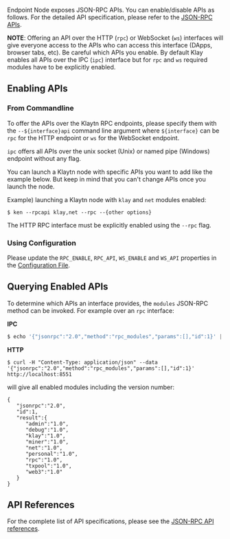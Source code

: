 Endpoint Node exposes JSON-RPC APIs. You can enable/disable APIs as follows. For the detailed API specification, please refer to the [JSON-RPC APIs](../../bapp/json-rpc/api-references.md). 

**NOTE**: Offering an API over the HTTP (`rpc`) or WebSocket (`ws`) interfaces will give everyone
access to the APIs who can access this interface (DApps, browser tabs, etc). Be careful which APIs
you enable. By default Klay enables all APIs over the IPC (`ipc`) interface but for `rpc` and `ws` required modules have to be explicitly enabled.

## Enabling APIs 

### From Commandline
To offer the APIs over the Klaytn RPC endpoints, please specify them with the `--${interface}api`
command line argument where `${interface}` can be `rpc` for the HTTP endpoint or `ws` for the WebSocket endpoint.

`ipc` offers all APIs over the unix socket (Unix) or named pipe (Windows) endpoint without any flag.

You can launch a Klaytn node with specific APIs you want to add like the example below. But keep in mind that you can't change APIs once you launch the node.

Example) launching a Klaytn node with `klay` and `net` modules enabled:

```shell
$ ken --rpcapi klay,net --rpc --{other options}
```

The HTTP RPC interface must be explicitly enabled using the `--rpc` flag.

### Using Configuration

Please update the `RPC_ENABLE`, `RPC_API`, `WS_ENABLE` and  `WS_API` properties in the [Configuration File](operation-guide/configuration.md).

## Querying Enabled APIs

To determine which APIs an interface provides, the `modules` JSON-RPC method can be invoked. For
example over an `rpc` interface:

**IPC**

```javascript
$ echo '{"jsonrpc":"2.0","method":"rpc_modules","params":[],"id":1}' | nc -U klay.ipc
```

**HTTP**

```shell
$ curl -H "Content-Type: application/json" --data '{"jsonrpc":"2.0","method":"rpc_modules","params":[],"id":1}' http://localhost:8551
```

will give all enabled modules including the version number:

```
{
   "jsonrpc":"2.0",
   "id":1,
   "result":{
      "admin":"1.0",
      "debug":"1.0",
      "klay":"1.0",
      "miner":"1.0",
      "net":"1.0",
      "personal":"1.0",
      "rpc":"1.0",
      "txpool":"1.0",
      "web3":"1.0"
   }
}
```

## API References

For the complete list of API specifications, please see the [JSON-RPC API references](../../bapp/json-rpc/api-references/README.md). 
